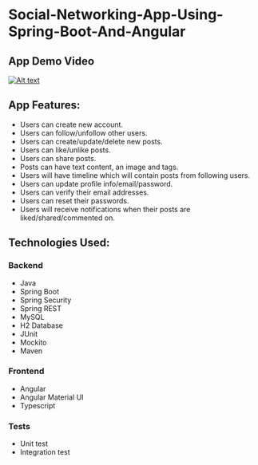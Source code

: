 # Social-Networking-App-Using-Spring-Boot-And-Angular

## App Demo Video
[![Alt text](https://img.youtube.com/vi/HMN8NCSm98s/0.jpg)](https://www.youtube.com/watch?v=HMN8NCSm98s)

## App Features:

- Users can create new account.
- Users can follow/unfollow other users.
- Users can create/update/delete new posts.
- Users can like/unlike posts.
- Users can share posts.
- Posts can have text content, an image and tags.
- Users will have timeline which will contain posts from following users.
- Users can update profile info/email/password.
- Users can verify their email addresses.
- Users can reset their passwords.
- Users will receive notifications when their posts are liked/shared/commented on.

## Technologies Used:

### Backend

- Java
- Spring Boot
- Spring Security
- Spring REST
- MySQL
- H2 Database
- JUnit
- Mockito
- Maven

### Frontend

- Angular
- Angular Material UI
- Typescript

### Tests

- Unit test
- Integration test
